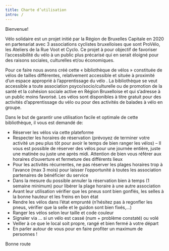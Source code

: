 ```yaml
---
title: Charte d’utilisation
intro: /
---
```

Bienvenue!


Vélo solidaire est un projet initié par la Région de Bruxelles Capitale en 2020 en partenariat avec 3 associations cyclistes bruxelloises que sont ProVélo, les Ateliers de la Rue Voot et Cyclo. Ce projet à pour objectif de favoriser l’accessibilité du vélo à un public plus précarisé qui en serait éloigné pour des raisons sociales, culturelles et/ou économiques.


Pour ce faire nous avons créé cette « bibliothèque de vélos » constituée de vélos de tailles différentes, relativement accessible et située à proximité d’un espace approprié à l’apprentissage du vélo .
La bibliothèque se veut accessible a toute association psyco/socio/culturelle ou de promotion de la santé et la cohésion sociale active en Région Bruxelloise et qui s’adresse à un public moins favorisé. Les vélos sont disponibles à titre gratuit pour des activités d’apprentissage du vélo ou pour des activités de balades à vélo en groupe.


Dans le but de garantir une utilisation facile et optimale de cette bibliothèque, il vous est demandé de:

* Réserver les vélos via cette plateforme 
* Respecter les horaires de réservation (prévoyez de terminer votre activité un peu plus tôt pour avoir le temps de bien ranger les vélos) – Il vous est possible de réserver des vélos pour une journée entière, juste une matinée ou juste une après midi. Attention de bien vous référer aux horaires d’ouverture et fermeture des différents lieux
* Pour les activités récurrentes, ne pas réserver les plages horaires trop à l’avance (max 3 mois) pour laisser l’opportunité à toutes les association partenaires de bénéficier du service
* Dans la mesure du possible annuler la réservation bien à temps (1 semaine minimum) pour libérer la plage horaire à une autre association
* Avant leur utilisation vérifier que les pneus sont bien gonflés, les selles à la bonne hauteur et les freins en bon état
* Rendre les vélos dans l’état emprunté (n’hésitez pas à regonfler les pneus, vérifier que la selle et le guidon sont bien fixés,…)
* Ranger les vélos selon leur taille et code couleur
* Signaler via … si un vélo est cassé (num + problème constaté) ou volé
* Veiller à ce que le local soit propre, rangé et bien fermé à votre départ
* En parler autour de vous pour en faire profiter un maximum de personnes !



Bonne route